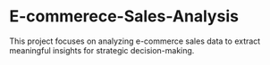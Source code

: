 # E-commerece-Sales-Analysis
This project focuses on analyzing e-commerce sales data to extract meaningful insights for strategic decision-making. 
